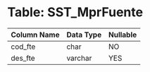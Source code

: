 # Table: SST_MprFuente

| Column Name | Data Type | Nullable |
|-------------|-----------|----------|
| cod_fte | char | NO |
| des_fte | varchar | YES |
